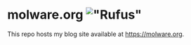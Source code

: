 # molware.org !["Rufus"](/uploads/3/molware.svg)

This repo hosts my blog site available at https://molware.org.




